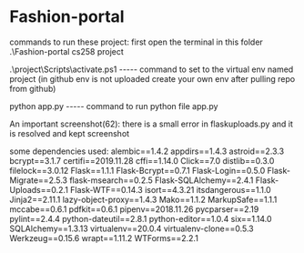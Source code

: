 # Fashion-portal


commands to run these project:
first open the terminal in this folder  .\Fashion-portal cs258 project

.\project\Scripts\activate.ps1 
-----  command to set to the virtual env named project
(in github env is not uploaded create your own env after pulling repo from github)

python app.py 
-----  command to run python file app.py

An important screenshot(62): there is a small error in flaskuploads.py and it is resolved and kept screenshot

some dependencies used:
alembic==1.4.2
appdirs==1.4.3
astroid==2.3.3
bcrypt==3.1.7
certifi==2019.11.28
cffi==1.14.0
Click==7.0
distlib==0.3.0
filelock==3.0.12
Flask==1.1.1
Flask-Bcrypt==0.7.1
Flask-Login==0.5.0
Flask-Migrate==2.5.3
flask-msearch==0.2.5
Flask-SQLAlchemy==2.4.1
Flask-Uploads==0.2.1
Flask-WTF==0.14.3
isort==4.3.21
itsdangerous==1.1.0
Jinja2==2.11.1
lazy-object-proxy==1.4.3
Mako==1.1.2
MarkupSafe==1.1.1
mccabe==0.6.1
pdfkit==0.6.1
pipenv==2018.11.26
pycparser==2.19
pylint==2.4.4
python-dateutil==2.8.1
python-editor==1.0.4
six==1.14.0
SQLAlchemy==1.3.13
virtualenv==20.0.4
virtualenv-clone==0.5.3
Werkzeug==0.15.6
wrapt==1.11.2
WTForms==2.2.1

